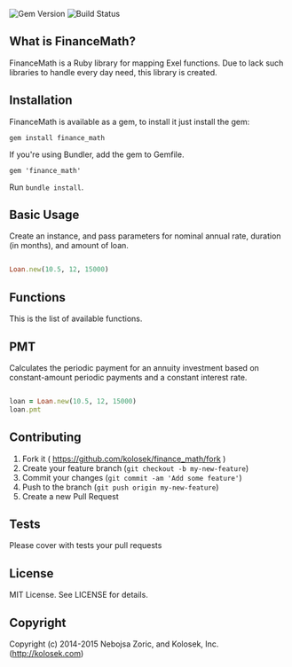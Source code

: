 ![Gem Version](https://img.shields.io/badge/finance_math-0.2-blue.svg)
![Build Status](https://img.shields.io/badge/build-passing-green.svg)


## What is FinanceMath?

FinanceMath is a Ruby library for mapping Exel functions. Due to lack such libraries to handle every day need, this library is created.

## Installation

FinanceMath is available as a gem, to install it just install the gem:

    gem install finance_math

If you're using Bundler, add the gem to Gemfile.

    gem 'finance_math'

Run `bundle install`.

## Basic Usage

Create an instance, and pass parameters for nominal annual rate, duration (in months), and amount of loan.

```ruby

Loan.new(10.5, 12, 15000)
```

## Functions 

This is the list of available functions.

## PMT

Calculates the periodic payment for an annuity investment based on constant-amount periodic payments and a constant interest rate.

```ruby

loan = Loan.new(10.5, 12, 15000)
loan.pmt
```

## Contributing

1. Fork it ( https://github.com/kolosek/finance_math/fork )
2. Create your feature branch (`git checkout -b my-new-feature`)
3. Commit your changes (`git commit -am 'Add some feature'`)
4. Push to the branch (`git push origin my-new-feature`)
5. Create a new Pull Request

## Tests

Please cover with tests your pull requests

## License

MIT License. See LICENSE for details.

## Copyright

Copyright (c) 2014-2015 Nebojsa Zoric, and Kolosek, Inc. (http://kolosek.com)
